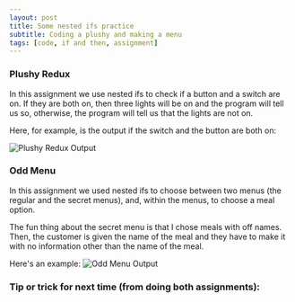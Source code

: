 ```yaml
---
layout: post
title: Some nested ifs practice
subtitle: Coding a plushy and making a menu
tags: [code, if and then, assignment]
---
```


### Plushy Redux

In this assignment we use nested ifs to check if a button and a switch are on. If they are both on, then three lights will be on and the program will tell us so, otherwise, the program will tell us that the lights are not on.

Here, for example, is the output if the switch and the button are both on:

![Plushy Redux Output](https://21mdr1.github.io/img/Plushy-Redux-Output.png)



### Odd Menu

In this assignment we used nested ifs to choose between two menus (the regular and the secret menus), and, within the menus, to choose a meal option.

The fun thing about the secret menu is that I chose meals with off names. Then, the customer is given the name of the meal and they have to make it with no information other than the name of the meal.

Here's an example:
![Odd Menu Output](htps://21mdr1.github.io/img/Odd-Menu-Output.png)


### Tip or trick for next time (from doing both assignments):




